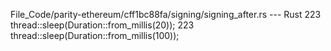 File_Code/parity-ethereum/cff1bc88fa/signing/signing_after.rs --- Rust
223         thread::sleep(Duration::from_millis(20));                                                                                                        223         thread::sleep(Duration::from_millis(100));

